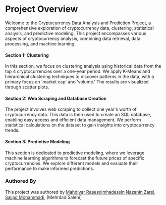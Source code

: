 # Project Overview
Welcome to the Cryptocurrency Data Analysis and Prediction Project, a comprehensive exploration of cryptocurrency data, clustering, statistical analysis, and predictive modeling. This project encompasses various aspects of cryptocurrency analysis, combining data retrieval, data processing, and machine learning.

#### Section 1: Clustering
In this section, we focus on clustering analysis using historical data from the top 4 cryptocurrencies over a one-year period. We apply K-Means and hierarchical clustering techniques to discover patterns in the data, with a primary focus on 'market cap' and 'volume.' The results are visualized through scatter plots.

#### Section 2: Web Scraping and Database Creation
The project involves web scraping to collect one year's worth of cryptocurrency data. This data is then used to create an SQL database, enabling easy access and efficient data management. We perform statistical calculations on the dataset to gain insights into cryptocurrency trends.

#### Section 3: Predictive Modeling
This section is dedicated to predictive modeling, where we leverage machine learning algorithms to forecast the future prices of specific cryptocurrencies. We explore different models and evaluate their performance to make informed predictions.


### Authored By
This project was authored by  [Mahdiyar Raeesolmhadessin](https://github.com/mahdiyar-raees),[Nazanin Zarei](https://github.com/nazaninzareirad), [Sajjad Mohammadi](https://github.com/SajjadMohammadi2020), [Mehrdad Salehi]
